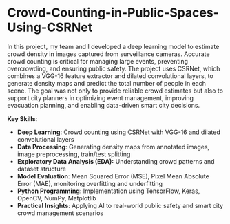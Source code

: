 # Crowd-Counting-in-Public-Spaces-Using-CSRNet

In this project, my team and I developed a deep learning model to estimate crowd density in images captured from surveillance cameras. Accurate crowd counting is critical for managing large events, preventing overcrowding, and ensuring public safety. The project uses CSRNet, which combines a VGG-16 feature extractor and dilated convolutional layers, to generate density maps and predict the total number of people in each scene.
The goal was not only to provide reliable crowd estimates but also to support city planners in optimizing event management, improving evacuation planning, and enabling data-driven smart city decisions.

**Key Skills**:
* **Deep Learning**: Crowd counting using CSRNet with VGG-16 and dilated convolutional layers
* **Data Processing**: Generating density maps from annotated images, image preprocessing, train/test splitting
* **Exploratory Data Analysis (EDA):** Understanding crowd patterns and dataset structure
* **Model Evaluation**: Mean Squared Error (MSE), Pixel Mean Absolute Error (MAE), monitoring overfitting and underfitting
* **Python Programming**: Implementation using TensorFlow, Keras, OpenCV, NumPy, Matplotlib
* **Practical Insights**: Applying AI to real-world public safety and smart city crowd management scenarios

